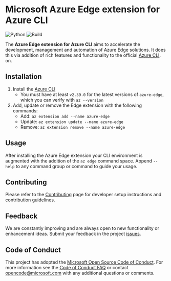# Microsoft Azure Edge extension for Azure CLI

![Python](https://img.shields.io/pypi/pyversions/azure-cli.svg?maxAge=2592000)
![Build](https://github.com/azure/azure-edge-cli-extension/actions/workflows/release_workflow.yml/badge.svg)

The **Azure Edge extension for Azure CLI** aims to accelerate the development, management and automation of Azure Edge solutions. It does this via addition of rich features and functionality to the official [Azure CLI](https://docs.microsoft.com/en-us/cli/azure).
on.

## Installation

1. Install the [Azure CLI](https://docs.microsoft.com/en-us/cli/azure/install-azure-cli)
    - You must have at least `v2.39.0` for the latest versions of `azure-edge`, which you can verify with `az --version`
1. Add, update or remove the Edge extension with the following commands:
    - Add: `az extension add --name azure-edge`
    - Update: `az extension update --name azure-edge`
    - Remove: `az extension remove --name azure-edge`

## Usage

After installing the Azure Edge extension your CLI environment is augmented with the addition of the `az edge` command space. Append `--help` to any command group or command to guide your usage.

## Contributing

Please refer to the [Contributing](CONTRIBUTING.md) page for developer setup instructions and contribution guidelines.

## Feedback

We are constantly improving and are always open to new functionality or enhancement ideas. Submit your feedback in the project [issues](https://github.com/Azure/azure-edge-cli-extension/issues).

## Code of Conduct

This project has adopted the [Microsoft Open Source Code of Conduct](https://opensource.microsoft.com/codeofconduct/).
For more information see the [Code of Conduct FAQ](https://opensource.microsoft.com/codeofconduct/faq/) or
contact [opencode@microsoft.com](mailto:opencode@microsoft.com) with any additional questions or comments.
